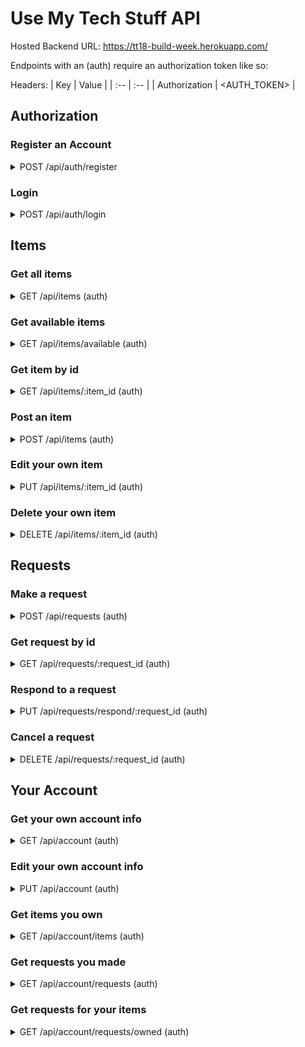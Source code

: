# Use My Tech Stuff API

Hosted Backend URL: https://tt18-build-week.herokuapp.com/

Endpoints with an (auth) require an authorization token like so: 

Headers:
| Key | Value |
| :-- | :-- |
| Authorization | <AUTH_TOKEN> |

## Authorization

### Register an Account

<details>
  <summary>
    POST /api/auth/register
  </summary>

  Body:
  | Parameter | Type | Notes |
  | :-- | :-- | :-- |
  | username | string | (required) |
  | password | string | (required) |
  | email | string | |

  Response:
  ```
  { token: <AUTH_TOKEN> }
  ```
</details>

### Login

<details>
  <summary>
    POST /api/auth/login
  </summary> 

  Body:
  | Parameter | Type | Notes |
  | :-- | :-- | :-- |
  | username | string | (required) |
  | password | string | (required) |

  Response:
  ```
  { token: <AUTH_TOKEN> }
  ```
</details>

## Items

### Get all items

<details>
  <summary>
    GET /api/items (auth)
  </summary>

  Response:
  ```
  [
    {
      item_id: 1,
      item_name: "Television",
      item_description: "New TV. Remote not included",
      price: 15.00,
      category: "Displays",
      owner: "Iron Man",
      owner_id: 1,
      renter: "Spiderman",
      renter_id: 2
    },
    {
      item_id: 2,
      item_name: "Camera",
      item_description: "A really expensive camera. Neat!",
      price: 20.00,
      category: "Photography",
      owner_id: 2,
      renter_id: null, (no one is renting this)
      owner: "Spiderman",
      renter: null
    },
    ...
  ]
  ```
</details>

### Get available items

<details>
  <summary>
    GET /api/items/available (auth)
  </summary>

  Response:
  ```
  [
    {
      item_id: 1,
      item_name: "Television",
      item_description: "New TV. Remote not included",
      price: 15.00,
      category: "Displays",
      owner_id: 1,
      owner: "Iron Man"
    },
    {
      item_id: 2,
      item_name: "Camera",
      item_description: "A really expensive camera. Neat!",
      price: 20.00,
      category: "Photography",
      owner_id: 2,
      owner: "Spiderman"
    },
    ...
  ]
  ```
</details>

### Get item by id

<details>
  <summary>
    GET /api/items/:item_id (auth)
  </summary>

  Response:
  ```
  {
    item_id: 1,
    item_name: "Television",
    item_description: "A nice TV! Remote not included",
    price: 15.00,
    category: "Displays"
    owner_id: 1,
    renter_id: 2,
  }
  ```
</details>

### Post an item

<details>
  <summary>
    POST /api/items (auth)
  </summary>
  
  | Parameter | Type | Notes |
  | :-- | :-- | :-- |
  | item_name | string | (required) |
  | item_description | string | (required) |
  | price | number | (required) |
  | category | string | (required) |

  Response: The created item
  ```
  {
    item_id: 1,
    item_name: "Television",
    item_description: "A nice TV! Remote not included",
    price: 15.00,
    category: "Displays"
    owner_id: 1,
  }
  ```
</details>

### Edit your own item

<details>
  <summary>
    PUT /api/items/:item_id (auth)
  </summary>
  
  | Parameter | Type | Notes |
  | :-- | :-- | :-- |
  | item_name | string | |
  | item_description | string | |

  Response: Item with new edits
  ```
  {
    item_id: 1,
    item_name: "Television",
    item_description: "Just broke it, but it works still? sort of? Still can't find the remote",
    owner_id: 1,
    renter_id: 2,
    price: 5.00,
    category: "Displays"
  }
  ```
</details>

### Delete your own item

<details>
  <summary>
    DELETE /api/items/:item_id (auth)
  </summary>
  
  Response: Deleted item_id
  ```
  1
  ```
</details>

## Requests

### Make a request

<details>
  <summary>
    POST /api/requests (auth)
  </summary>
  
  Body:
  | Parameter | Type | Notes |
  | :-- | :-- | :-- |
  | item_id | int | (required) |
  
  Response: Newly created request
  ```
  {
    request_id: 1,
    item_id: 2,
    owner_id: 3,
    renter_id: 4,
    status: "pending",
    item_name: "A Real Keyboard",
    item_description: "Made of cardboard. Not a real keyboard",
    price: 8,
    category: "Office"
  }
  ```
</details>

### Get request by id

<details>
  <summary>
    GET /api/requests/:request_id (auth)
  </summary>
  
  Response:
  ```
  {
    request_id: 1,
    item_id: 2,
    owner_id: 3,
    renter_id: 4,
    status: <Status as a string: "pending", "accepted", "rejected", or "completed">,
    item_name: "A Real Keyboard",
    item_description: "Made of cardboard. Not a real keyboard",
    price: 8,
    category: "Office"
  }
  ```
</details>

### Respond to a request

<details>
  <summary>
    PUT /api/requests/respond/:request_id (auth)
  </summary>
  
  Can only be performed by the owner of the item.
  
  Body:
  | Parameter | Type | Notes |
  | :-- | :-- | :-- |
  | response | string | (required) Must be "accepted", "declined", or "completed". Can only accept or decline requests with status "pending". Can only accept requests that haven't been accepted already. Can only complete requests with status "accepted".  |
  
  Response: Request with new status
  ```
  {
    request_id: 1,
    item_id: 2,
    owner_id: 3,
    renter_id: 4,
    status: <Status as a string: "accepted", "rejected", or "completed">,
    item_name: "A Real Keyboard",
    item_description: "Made of cardboard. Not a real keyboard",
    price: 8,
    category: "Office"
  }
  ```
</details>

### Cancel a request

<details>
  <summary>
    DELETE /api/requests/:request_id (auth)
  </summary>
  
  Can only be performed by the user who made the request.
  
  Response: Deleted request request_id
  ```
  2
  ```
</details>

## Your Account

### Get your own account info

<details>
  <summary>
    GET /api/account (auth)
  </summary>

  Response:
  ```
  {
    user_id: 1,
    username: "Iron Man",
    email: "IAmIronMan@mail.com"
  }
  ```
</details>

### Edit your own account info

<details>
  <summary>
    PUT /api/account (auth)
  </summary>

  Body:
  | Parameter | Type | Notes |
  | :-- | :-- | :-- |
  | username | string | |
  | password | string | |
  | email | string | |
</details>

### Get items you own

<details>
  <summary>
    GET /api/account/items (auth)
  </summary>

  Response:
  ```
  [
    {
      item_id: 1,
      name: "Television",
      item_description: "New TV. Remote not included",
      renter: "Thor",
      price: 15.00,
      category: "Displays"
    },
    {
      item_id: 4,
      item_name: "Speakers",
      item_description: "Powered bookshelf speakers.".
      renter: null (No one is renting this item),
      price: 11.00,
      category: "Audio"
    }
    ...
  ]
  ```
</details>

### Get requests you made

<details>
  <summary>
    GET /api/account/requests (auth)
  </summary>

  Response:
  ```
  [
    { request_id: 1, item: "Microphone", owner: "Superman", status: "pending" },
    { request_id: 2, item: "Headphones", owner: "Batman", status: "accepted" },
    ...
  ]
  ```
</details>

### Get requests for your items

<details>
  <summary>
    GET /api/account/requests/owned (auth)
  </summary>

  Response:
  ```
  [
    { request_id: 1, item: "Keyboard", requester: "Iron Man" },
    { request_id: 2, item: "Android", requester: "Captain America" },
    ...
  ]
  ```
</details>
